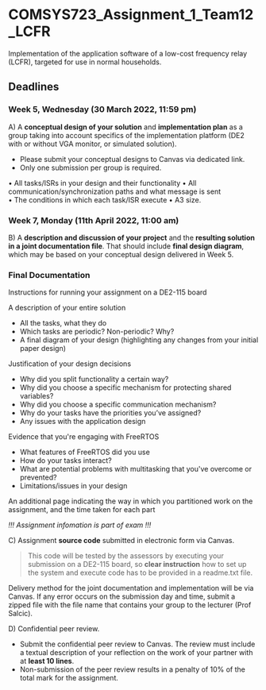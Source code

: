 # COMSYS723_Assignment_1_Team12_LCFR
Implementation of the application software of a low-cost frequency relay (LCFR), targeted for use in normal households.

## Deadlines

### Week 5, Wednesday (30 March 2022, 11:59 pm)
A) A **conceptual design of your solution** and **implementation plan** as a group taking into account specifics of the implementation platform (DE2 with or without VGA monitor, or simulated solution).
- Please submit your conceptual designs to Canvas via dedicated link.
- Only one submission per group is required.

• All tasks/ISRs in your design and their functionality 
• All communication/synchronization paths and what message is sent  
• The conditions in which each task/ISR execute
• A3 size.

### Week 7, Monday (11th April 2022, 11:00 am)
B) A **description and discussion of your project** and the **resulting solution in a joint documentation file**. That should include **final design diagram**, which may be based on your conceptual design delivered in Week 5.

### Final Documentation
Instructions for running your assignment on a DE2-115 board  

A description of your entire solution  
- All the tasks, what they do  
- Which tasks are periodic? Non-periodic? Why?  
- A final diagram of your design (highlighting any changes from your initial paper design) 

Justification of your design decisions  

- Why did you split functionality a certain way?  
- Why did you choose a specific mechanism for protecting shared variables?  
- Why did you choose a specific communication mechanism?  
- Why do your tasks have the priorities you’ve assigned?  
- Any issues with the application design  

Evidence that you're engaging with FreeRTOS  

- What features of FreeRTOS did you use
- How do your tasks interact?  
- What are potential problems with multitasking that you've overcome or prevented?  
- Limitations/issues in your design  

An additional page indicating the way in which you partitioned work on the assignment, and the time taken for each part

*!!! Assignment infomation is part of exam !!!*

C) Assignment **source code** submitted in electronic form via Canvas.

> This code will be tested by the assessors by executing your submission on a DE2-115 board, so **clear instruction** how to set up the system and execute code has to be provided in a readme.txt file.

Delivery method for the joint documentation and implementation will be via Canvas. If any error
occurs on the submission day and time, submit a zipped file with the file name that contains your group to
the lecturer (Prof Salcic).

D) Confidential peer review.
- Submit the confidential peer review to Canvas. The review must include a textual description of your reflection on the work of your partner with at **least 10 lines**.
- Non-submission of the peer review results in a penalty of 10% of the total mark for the assignment.
